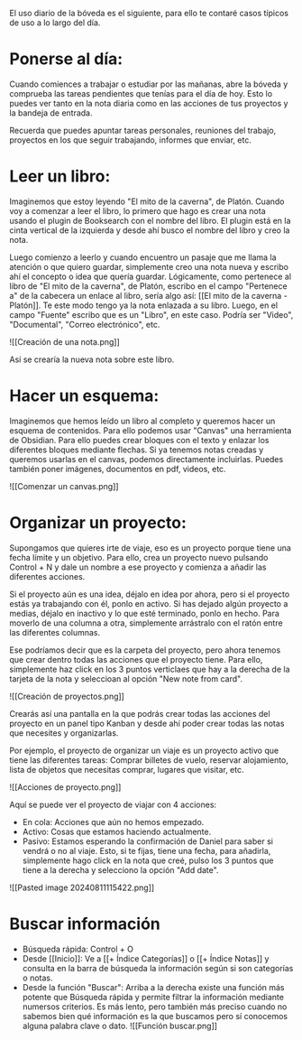 El uso diario de la bóveda es el siguiente, para ello te contaré casos típicos de uso a lo largo del día.

# Ponerse al día:
Cuando comiences a trabajar o estudiar por las mañanas, abre la bóveda y comprueba las tareas pendientes que tenías para el día de hoy. Esto lo puedes ver tanto en la nota diaria como en las acciones de tus proyectos y la bandeja de entrada.

Recuerda que puedes apuntar tareas personales, reuniones del trabajo, proyectos en los que seguir trabajando, informes que enviar, etc. 



# Leer un libro:

Imaginemos que estoy leyendo "El mito de la caverna", de Platón. Cuando voy a comenzar a leer el libro, lo primero que hago es crear una nota usando el plugin de Booksearch con el nombre del libro. El plugin está en la cinta vertical de la izquierda y desde ahí busco el nombre del libro y creo la nota. 

Luego comienzo a leerlo y cuando encuentro un pasaje que me llama la atención o que quiero guardar, simplemente creo una nota nueva y escribo ahí el concepto o idea que quería guardar. Lógicamente, como pertenece al libro de "El mito de la caverna", de Platón, escribo en el campo "Pertenece a" de la cabecera un enlace al libro, sería algo así: [[El mito de la caverna - Platón]]. Te este modo tengo ya la nota enlazada a su libro. Luego, en el campo "Fuente" escribo que es un "Libro", en este caso. Podría ser "Video", "Documental", "Correo electrónico", etc.

![[Creación de una nota.png]]

Así se crearía la nueva nota sobre este libro.


# Hacer un esquema:

Imaginemos que hemos leído un libro al completo y queremos hacer un esquema de contenidos. Para ello podemos usar "Canvas" una herramienta de Obsidian. Para ello puedes crear bloques con el texto y enlazar los diferentes bloques mediante flechas. Si ya tenemos notas creadas y queremos usarlas en el canvas, podemos directamente incluirlas. Puedes también poner imágenes, documentos en pdf, videos, etc.

![[Comenzar un canvas.png]]

# Organizar un proyecto:

Supongamos que quieres irte de viaje, eso es un proyecto porque tiene una fecha límite y un objetivo. Para ello, crea un proyecto nuevo pulsando Control + N y dale un nombre a ese proyecto y comienza a añadir las diferentes acciones. 

Si el proyecto aún es una idea, déjalo en idea por ahora, pero si el proyecto estás ya trabajando con él, ponlo en activo. Si has dejado algún proyecto a medias, déjalo en inactivo y lo que esté terminado, ponlo en hecho. Para moverlo de una columna a otra, simplemente arrástralo con el ratón entre las diferentes columnas.

Ese podríamos decir que es la carpeta del proyecto, pero ahora tenemos que crear dentro todas las acciones que el proyecto tiene. Para ello, simplemente haz click en los 3 puntos verticlaes que hay a la derecha de la tarjeta de la nota y seleccioan al opción "New note from card". 


![[Creación de proyectos.png]]

Crearás así una pantalla en la que podrás crear todas las acciones del proyecto en un panel tipo Kanban y desde ahí poder crear todas las notas que necesites y organizarlas.


Por ejemplo, el proyecto de organizar un viaje es un proyecto activo que tiene las diferentes tareas: Comprar billetes de vuelo, reservar alojamiento, lista de objetos que necesitas comprar, lugares que visitar, etc.


![[Acciones de proyecto.png]]

Aquí se puede ver el proyecto de viajar con 4 acciones:

- En cola: Acciones que aún no hemos empezado.
- Activo: Cosas que estamos haciendo actualmente.
- Pasivo: Estamos esperando la confirmación de Daniel para saber si vendrá o no al viaje. Esto, si te fijas, tiene una fecha, para añadirla, simplemente hago click en la nota que creé, pulso los 3 puntos que tiene a la derecha y selecciono la opción "Add date".

![[Pasted image 20240811115422.png]]

# Buscar información

- Búsqueda rápida: Control + O
- Desde [[Inicio]]: Ve a [[+ Índice Categorías]] o [[+ Índice Notas]] y consulta en la barra de búsqueda la información según si son categorías o notas.
- Desde la función "Buscar": Arriba a la derecha existe una función más potente que Búsqueda rápida y permite filtrar la información mediante numersos criterios. Es más lento, pero también más preciso cuando no sabemos bien qué información es la que buscamos pero sí conocemos alguna palabra clave o dato.
![[Función buscar.png]]